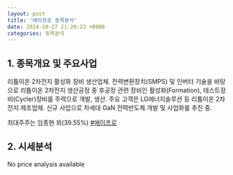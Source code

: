 ```yaml
---
layout: post
title: '에이프로 종목분석'
date: 2024-10-27 21:20:23 +0900
categories: 종목분석
---
```


## 1. 종목개요 및 주요사업

리튬이온 2차전지 활성화 장비 생산업체. 전력변환장치(SMPS) 및 인버터 기술을 바탕으로 리튬이온 2차전지 생산공정 중 후공정 관련 장비인 활성화(Formation), 테스트장비(Cycler)장비를 주력으로 개발, 생산. 주요 고객은 LG에너지솔루션 등 리튬이온 2차전지 제조업체. 신규 사업으로 차세대 GaN 전력반도체 개발 및 사업화를 추진 중. 

최대주주는 임종현 외(39.55%)
[#에이프로](#)

## 2. 시세분석

No price analysis available
